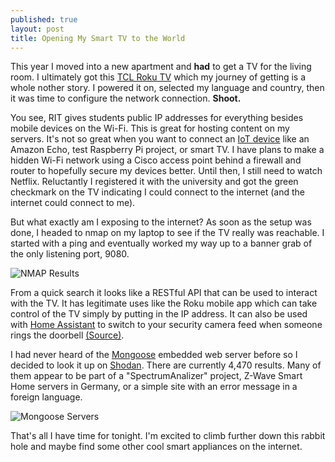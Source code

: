 ```yaml
---
published: true
layout: post
title: Opening My Smart TV to the World
---
```


This year I moved into a new apartment and __had__ to get a TV for the living room. I ultimately got this [TCL Roku TV](https://www.bestbuy.com/site/tcl-55-class-led-4-series-2160p-smart-4k-uhd-tv-with-hdr-roku-tv/5878703.p?skuId=5878703) which my journey of getting is a whole nother story. I powered it on, selected my language and country, then it was time to configure the network connection. **Shoot.**

You see, RIT gives students public IP addresses for everything besides mobile devices on the Wi-Fi. This is great for hosting content on my servers. It's not so great when you want to connect an [IoT device](https://blog.radware.com/uncategorized/2018/03/history-of-iot-botnets/) like an Amazon Echo, test Raspberry Pi project, or smart TV. I have plans to make a hidden Wi-Fi network using a Cisco access point behind a firewall and router to hopefully secure my devices better. Until then, I still need to watch Netflix. Reluctantly I registered it with the university and got the green checkmark on the TV indicating I could connect to the internet (and the internet could connect to me).

But what exactly am I exposing to the internet? As soon as the setup was done, I headed to nmap on my laptop to see if the TV really was reachable. I started with a ping and eventually worked my way up to a banner grab of the only listening port, 9080.

![NMAP Results](https://puu.sh/BktCG/637959323e.png)

From a quick search it looks like a RESTful API that can be used to interact with the TV. It has legitimate uses like the Roku mobile app which can take control of the TV simply by putting in the IP address. It can also be used with [Home Assistant](https://www.home-assistant.io/components/media_player.roku/) to switch to your security camera feed when someone rings the doorbell [(Source)](https://www.reddit.com/r/Roku/comments/2usq8o/whats_up_with_the_open_ports_on_roku_3/cobeg7k).

I had never heard of the [Mongoose](https://cesanta.com/) embedded web server before so I decided to look it up on [Shodan](https://www.shodan.io/search?query=mongoose). There are currently 4,470 results. Many of them appear to be part of a "SpectrumAnalizer" project, Z-Wave Smart Home servers in Germany, or a simple site with an error message in a foreign language.

![Mongoose Servers](https://puu.sh/BkuuU/a445e0116a.png)

That's all I have time for tonight. I'm excited to climb further down this rabbit hole and maybe find some other cool smart appliances on the internet.
